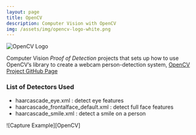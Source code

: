 ```yaml
---
layout: page
title: OpenCV
description: Computer Vision with OpenCV
img: /assets/img/opencv-logo-white.png
---
```


![OpenCV Logo](portfolio/assets/img/OpenCV-with-Python-658x174.jpg)

Computer Vision *Proof of Detection* projects that sets up how to use OpenCV’s library to create a webcam person-detection system, 
[OpenCV Project GitHub Page](https://jeremywood-ai.github.io/OpenCV/ "Jeremy's OpenCV Page")

### List of Detectors Used

- haarcascade_eye.xml : detect eye features
- haarcascade_frontalface_default.xml : detect full face features
- haarcascade_smile.xml : detect a smile on a person

![Capture Example][OpenCV]

<!-- [OpenCV]: portfolio/assets/img/openCV_Capture1.png
[Logo]: portfolio/assets/img/OpenCV-with-Python-658x174.jpg -->